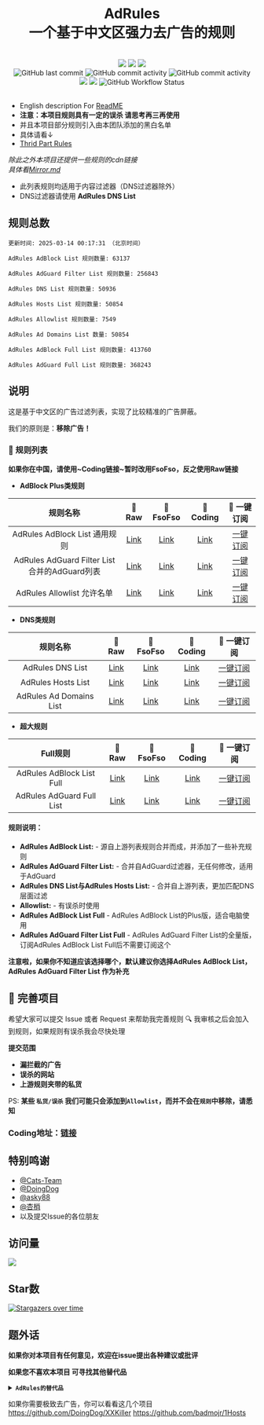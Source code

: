 <div align="center">
<h1 align="center">AdRules<br>一个基于中文区强力去广告的规则</h1>

<br>
<img src="https://img.shields.io/github/stars/Cats-Team/AdRules?style=flat-square&color=yellow">
<img src="https://img.shields.io/github/forks/Cats-Team/AdRules?color=orange&style=flat-square">
<img src="https://img.shields.io/github/issues/Cats-Team/AdRules?color=green&style=flat-square">
<br>
<img alt="GitHub last commit" src="https://img.shields.io/github/last-commit/cats-team/adrules?style=flat-square">
<img alt="GitHub commit activity" src="https://img.shields.io/github/commit-activity/w/cats-team/adrules?style=flat-square">  
<img alt="GitHub commit activity" src="https://data.jsdelivr.com/v1/package/gh/cats-team/adrules/badge?style=flat-square">  
<br>
<img src="https://img.shields.io/github/license/Cats-Team/AdRules?color=bule&style=flat-square">
<img src="https://img.shields.io/github/languages/code-size/Cats-Team/AdRules?color=blueviolet&style=flat-square">
<img alt="GitHub Workflow Status" src="https://img.shields.io/github/workflow/status/cats-team/adrules/update%20rules?style=flat-square">
<br>
<br>
  

</div>                           
                                                                        
<!--br-->


- English description For [ReadME](/README_EN.md)
- **注意：本项目规则具有一定的误杀 请思考再三再使用**
- 并且本项目部分规则引入由本团队添加的黑白名单 
- 具体请看↓
- [Thrid Part Rules](/mod/rules)

*除此之外本项目还提供一些规则的cdn链接*  
*具体看[Mirror.md](/mirror.md)*

* 此列表规则均适用于内容过滤器（DNS过滤器除外）
* DNS过滤器请使用 **AdRules DNS List**
## 规则总数
```
更新时间: 2025-03-14 00:17:31 （北京时间） 

AdRules AdBlock List 规则数量: 63137 

AdRules AdGuard Filter List 规则数量: 256843 

AdRules DNS List 规则数量: 50936 

AdRules Hosts List 规则数量: 50854 

AdRules Allowlist 规则数量: 7549 

AdRules Ad Domains List 数量: 50854 

AdRules AdBlock Full List 规则数量: 413760 

AdRules AdGuard Full List 规则数量: 368243 
``` 
## 说明

这是基于中文区的广告过滤列表，实现了比较精准的广告屏蔽。

我们的原则是：**移除广告！**

### 📃 规则列表

**如果你在中国，请使用~Coding链接~暂时改用FsoFso，反之使用Raw链接**
- **AdBlock Plus类规则**

|   规则名称   | 🚀Raw |🚀FsoFso |🚀 Coding  | 🚀 一键订阅  |
|  :----:  | :----:  | :----:  | :----:  | :----:  |
| AdRules AdBlock List 通用规则| [Link](https://raw.githubusercontent.com/Cats-Team/AdRules/main/adblock.txt)| [Link](https://ghproxy.futils.com/https://github.com/Cats-Team/AdRules/blob/main/adblock.txt)|[Link](https://cats-team.coding.net/p/adguard/d/AdRules/git/raw/main/adblock.txt) |[一键订阅](https://subscribe.adblockplus.org/?location=https://cats-team.coding.net/p/adguard/d/AdRules/git/raw/main/adblock.txt) |
| AdRules AdGuard Filter List 合并的AdGuard列表| [Link](https://raw.githubusercontent.com/Cats-Team/AdRules/main/adguard.txt)| [Link](https://ghproxy.futils.com/https://github.com/Cats-Team/AdRules/blob/main/adguard.txt)|[Link](https://cats-team.coding.net/p/adguard/d/AdRules/git/raw/main/adguard.txt)|[一键订阅](https://subscribe.adblockplus.org/?location=https://cats-team.coding.net/p/adguard/d/AdRules/git/raw/main/adguard.txt) |
| AdRules Allowlist 允许名单| [Link](https://raw.githubusercontent.com/Cats-Team/AdRules/main/allow.txt)| [Link](https://ghproxy.futils.com/https://github.com/Cats-Team/AdRules/blob/main/allow.txt)|[Link](https://cats-team.coding.net/p/adguard/d/AdRules/git/raw/main/allow.txt)|[一键订阅](https://subscribe.adblockplus.org/?location=https://cats-team.coding.net/p/adguard/d/AdRules/git/raw/main/allow.txt) |

- **DNS类规则**

|   规则名称   | 🚀Raw | 🚀FsoFso |🚀 Coding  | 🚀 一键订阅  |
|  :----:  | :----:  | :----:  | :----:  | :----:  |
| AdRules DNS List | [Link](https://raw.githubusercontent.com/Cats-Team/AdRules/main/dns.txt)| [Link](https://ghproxy.futils.com/https://github.com/Cats-Team/AdRules/blob/main/dns.txt)|[Link](https://cats-team.coding.net/p/adguard/d/AdRules/git/raw/main/dns.txt) | [一键订阅](https://subscribe.adblockplus.org/?location=https://cats-team.coding.net/p/adguard/d/AdRules/git/raw/main/dns.txt) |
| AdRules Hosts List | [Link](https://raw.githubusercontent.com/Cats-Team/AdRules/main/hosts.txt)| [Link](https://ghproxy.futils.com/https://github.com/Cats-Team/AdRules/blob/main/hosts.txt)|[Link](https://cats-team.coding.net/p/adguard/d/AdRules/git/raw/main/hosts.txt) | [一键订阅](https://subscribe.adblockplus.org/?location=https://cats-team.coding.net/p/adguard/d/AdRules/git/raw/main/hosts.txt) |
| AdRules Ad Domains List| [Link](https://raw.githubusercontent.com/Cats-Team/AdRules/main/ad-domains.txt)| [Link](https://ghproxy.futils.com/https://github.com/Cats-Team/AdRules/blob/main/ad-domains.txt)|[Link](https://cats-team.coding.net/p/adguard/d/AdRules/git/raw/main/ad-domains.txt)|[一键订阅](https://subscribe.adblockplus.org/?location=https://cats-team.coding.net/p/adguard/d/AdRules/git/raw/main/ad-domains.txt) |

- **超大规则**  

|   Full规则   | 🚀Raw | 🚀FsoFso |🚀 Coding  | 🚀 一键订阅  |
|  :----:  | :----:  | :----:  | :----:  | :----:  |
| AdRules AdBlock List Full | [Link](https://raw.githubusercontent.com/Cats-Team/AdRules/main/adblock_plus.txt)| [Link](https://ghproxy.futils.com/https://github.com/Cats-Team/AdRules/blob/main/adblock_plus.txt)|[Link](https://cats-team.coding.net/p/adguard/d/AdRules/git/raw/main/adblock_plus.txt) |[一键订阅](https://subscribe.adblockplus.org/?location=https://cats-team.coding.net/p/adguard/d/AdRules/git/raw/main/adblock_plus.txt) |
| AdRules AdGuard Full List | [Link](https://raw.githubusercontent.com/Cats-Team/AdRules/main/adguard-full.txt)| [Link](https://ghproxy.futils.com/https://github.com/Cats-Team/AdRules/blob/main/adguard-full.txt)|[Link](https://cats-team.coding.net/p/adguard/d/AdRules/git/raw/main/adguard-full.txt)|[一键订阅](https://subscribe.adblockplus.org/?location=https://cats-team.coding.net/p/adguard/d/AdRules/git/raw/main/adguard-full.txt) |

#### 规则说明：
- **AdRules AdBlock List:** -
源自上游列表规则合并而成，并添加了一些补充规则  
- **AdRules AdGuard Filter List:** -
合并自AdGuard过滤器，无任何修改，适用于AdGuard  
- **AdRules DNS List与AdRules Hosts List:** -
合并自上游列表，更加匹配DNS层面过滤
- **Allowlist:** -
有误杀时使用
- **AdRules AdBlock List Full** -
AdRules AdBlock List的Plus版，适合电脑使用
- **AdRules AdGuard Filter List Full** -
AdRules AdGuard Filter List的全量版，订阅AdRules AdBlock List Full后不需要订阅这个

**注意啦，如果你不知道应该选择哪个，默认建议你选择AdRules AdBlock List，AdRules AdGuard Filter List 作为补充**
## 🚛 完善项目

希望大家可以提交 Issue 或者 Request 来帮助我完善规则 🔍 我审核之后会加入到规则，如果规则有误杀我会尽快处理

**提交范围**

- **漏拦截的广告**
- **误杀的网站**
- **上游规则夹带的私货**

PS: **某些 `私货/误杀` 我们可能只会添加到`Allowlist`，而并不会在`规则`中移除，请悉知**

### **Coding地址：[链接](https://cats-team.coding.net/public/adguard/AdRules/git/files)**
## 特别鸣谢
* [@Cats-Team](https://github.com/Cats-Team)
* [@DoingDog](https://github.com/DoingDog) 
* [@asky88](https://github.com/asky88)
* [@杏梢](https://github.com/hacamer)
* 以及提交Issue的各位朋友

## 访问量
![](http://profile-counter.glitch.me/cats-team/count.svg)


## Star数

[![Stargazers over time](https://starchart.cc/Cats-Team/AdRules.svg)](https://starchart.cc/Cats-Team/AdRules)

## 题外话
**如果你对本项目有任何意见，欢迎在issue提出各种建议或批评**

**如果您不喜欢本项目
可寻找其他替代品**

<details><summary><strong><code>AdRules的替代品</code></strong></summary></code>

**EasyChina+EasyList** :  https://easylist-downloads.adblockplus.org/easylistchina+easylist.txt  
**AdGuard Chinese filter** :  https://filters.adtidy.org/windows/filters/224.txt  
**乘风广告规则**： https://raw.githubusercontent.com/xinggsf/Adblock-Plus-Rule/master/rule.txt  
**AdGuard DNS Filter** :  https://raw.githubusercontent.com/AdguardTeam/AdGuardSDNSFilter/gh-pages/Filters/filter.txt  
**OISD Blocklist Full** ： https://abp.oisd.nl/
**1hosts** ：https://ghproxy.futils.com/https://github.com/badmojr/1Hosts/blob/master/Pro/domains.txt
</details>

如果你需要极致去广告，你可以看看这几个项目  
https://github.com/DoingDog/XXKiller
https://github.com/badmojr/1Hosts
